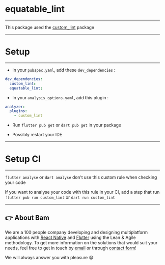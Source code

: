 # equatable_lint

---

This package used the [custom_lint](https://github.com/invertase/dart_custom_lint) package

---

# Setup

---

- In your `pubspec.yaml`, add these `dev_dependencies` :

```yaml
dev_dependencies:
  custom_lint:
  equatable_lint:
```

- In your `analysis_options.yaml`, add this plugin :

```yaml
analyzer:
  plugins:
    - custom_lint
```

- Run `flutter pub get` or `dart pub get` in your package

- Possibly restart your IDE

---

# Setup CI

---

`flutter analyse` or `dart analyse` don't use this custom rule when checking your code

If you want to analyse your code with this rule in your CI, add a step that run `flutter pub run custom_lint` or `dart run custom_lint`

---

## 👉 About Bam

We are a 100 people company developing and designing multiplatform applications with [React Native](https://www.bam.tech/expertise/react-native) and [Flutter](https://www.bam.tech/expertise/flutter) using the Lean & Agile methodology. To get more information on the solutions that would suit your needs, feel free to get in touch by [email](mailto://contact@bam.tech) or through [contact form](https://www.bam.tech/contact)!

We will always answer you with pleasure 😁
